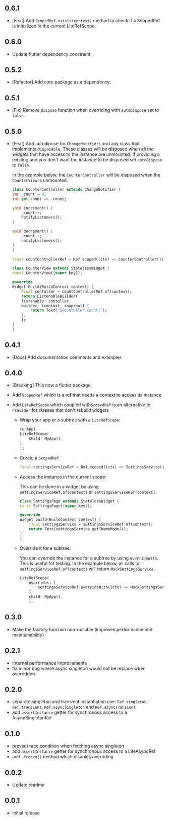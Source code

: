 ## 0.6.1

-   [Feat] Add `ScopedRef.exists(context)` method to check if a ScopedRef is initialized in the current LiteRefScope.

## 0.6.0

-   Update flutter dependency constraint

## 0.5.2

-   [Refactor] Add core package as a dependency.

## 0.5.1

-   [Fix] Remove `dispose` function when overriding with `autoDispose` set to `false`.

## 0.5.0

-   [Feat] Add autodipose for `ChangeNotifiers` and any class that implements `Disposable`. These classes will be disposed when all the widgets that have access to the instance are unmounted. If providing a existing and you don't want the instance to be disposed set `autoDispose` to `false`.

    In the example below, the `CounterController` will be disposed when the `CounterView` is unmounted.

    ```dart
    class CounterController extends ChangeNotifier {
    var _count = 0;
    int get count => _count;

    void increment() {
        _count++;
        notifyListeners();
    }

    void decrement() {
        _count--;
        notifyListeners();
    }
    }

    final countControllerRef = Ref.scoped((ctx) => CounterController());

    class CounterView extends StatelessWidget {
    const CounterView({super.key});

    @override
    Widget build(BuildContext context) {
        final contoller = countControllerRef.of(context);
        return ListenableBuilder(
        listenable: contoller,
        builder: (context, snapshot) {
            return Text('${contoller.count}');
        },
        );
    }
    }
    ```

## 0.4.1

-   [Docs] Add documentation comments and examples

## 0.4.0

-   [Breaking] This now a flutter package
-   Add `ScopedRef` which is a ref that needs a context to access its instance
-   Add `LiteRefScope` which coupled with`ScopedRef` is an alternative to `Provider` for classes that don't rebuild widgets.

    -   Wrap your app or a subtree with a `LiteRefScope`:

        ```dart
        runApp(
        LiteRefScope(
            child: MyApp(),
        ),
        );
        ```

    -   Create a `ScopedRef`.

        ```dart
        final settingsServiceRef = Ref.scoped((ctx) => SettingsService());
        ```

    -   Access the instance in the current scope:

        This can be done in a widget by using `settingsServiceRef.of(context)` or `settingsServiceRef(context)`.

        ```dart
        class SettingsPage extends StatelessWidget {
        const SettingsPage({super.key});

        @override
        Widget build(BuildContext context) {
            final settingsService = settingsServiceRef.of(context);
            return Text(settingsService.getThemeMode());
        }
        }
        ```

    -   Override it for a subtree:

        You can override the instance for a subtree by using `overrideWith`. This is useful for testing.
        In the example below, all calls to `settingsServiceRef.of(context)` will return `MockSettingsService`.

        ```dart
        LiteRefScope(
            overrides: [
                settingsServiceRef.overrideWith((ctx) => MockSettingsService()),
            ]
            child: MyApp(),
            ),
        ```

## 0.3.0

-   Make the factory function non-nullable (improves performance and maintainability)

## 0.2.1

-   Internal performance improvements
-   fix minor bug where async singleton would not be replace when overridden

## 0.2.0

-   separate singleton and transient instantiation use: `Ref.singleton`, `Ref.transient`, `Ref.asyncSingleton` and `Ref.asyncTransient`
-   add `assertInstance` getter for synchronous access to a AsyncSingletonRef

## 0.1.0

-   prevent race condition when fetching async singleton
-   add `assertInstance` getter for synchronous access to a LiteAsyncRef
-   add `.freeze()` method which disables overriding

## 0.0.2

-   Update readme

## 0.0.1

-   Initial release

